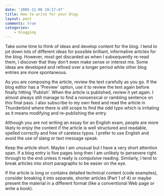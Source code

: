 ```yaml
---
date: '2005-11-06 19:17:47'
title: How to write for your blog
layout: post
comments: true
categories:
    - blogging
---
```

Take some time to think of ideas and develop content for the blog. I
tend to jot down lots of different ideas for possible brilliant,
informative articles for the blog. However, most get discarded as when I
subsequently re-read them, I discover that they don't even make sense or
interest me. Some ideas are developed and refined over a longer period
while other blog entries are more spontaneous.

As you are composing the article, review the text carefully as you go.
If the blog editor has a 'Preview' option, use it to review the text
again before finally hitting 'Publish'. When the article is published,
review it yet again. I almost always still manage to find a nonsensical
or rambling sentence on this final pass. I also subscribe to my own feed
and read the article in Thunderbird where there is still scope to find
the odd typo which is irritating as it means modifying and re-publishing
the entry.

Although you are not writing an essay for an English exam, people are
more likely to enjoy the content if the article is well structured and
readable, spelled correctly and free of careless typos. I prefer to use
English and avoid the use of slang or text message speak.

Keep the article short. Maybe I am unusual but I have a very short
attention span. If a blog entry is five pages long then I am unlikely to
persevere right through to the end unless it really is compulsive
reading. Similarly, I tend to break articles into short paragraphs to be
easier on the eye.

If the article is long or contains detailed technical content (code
examples), consider breaking it into separate, shorter articles (Part 1
of 4) or maybe present the material in a different format (like a
conventional Web page or write a book).
